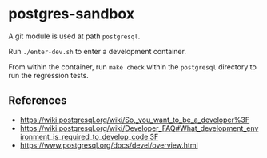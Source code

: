 # postgres-sandbox

A git module is used at path `postgresql`.

Run `./enter-dev.sh` to enter a development container.

From within the container, run `make check` within the `postgresql` directory to run the regression tests.

## References

* https://wiki.postgresql.org/wiki/So,_you_want_to_be_a_developer%3F
* https://wiki.postgresql.org/wiki/Developer_FAQ#What_development_environment_is_required_to_develop_code.3F
* https://www.postgresql.org/docs/devel/overview.html
